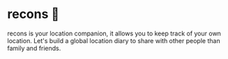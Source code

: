 # recons 🧭

recons is your location companion, it allows you to keep track of your own location. Let's build a global location diary to share with other people than family and friends.
